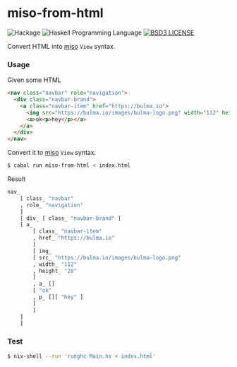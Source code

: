 miso-from-html
===================
![Hackage](https://img.shields.io/hackage/v/miso-from-html.svg)
![Haskell Programming Language](https://img.shields.io/badge/language-Haskell-blue.svg)
[![BSD3 LICENSE](https://img.shields.io/github/license/mashape/apistatus.svg)](https://github.com/dmjio/miso-from-html/blob/master/miso-from-html/LICENSE)

Convert HTML into [miso](https://github.com/dmjio/miso) `View` syntax.

### Usage

Given some HTML

```html
<nav class="navbar" role="navigation">
  <div class="navbar-brand">
    <a class="navbar-item" href="https://bulma.io">
      <img src="https://bulma.io/images/bulma-logo.png" width="112" height="28">
      <a>ok<p>hey</p></a>
    </a>
  </div>
</nav>
```

Convert it to [miso](https://github.com/dmjio/miso) `View` syntax.

```bash
$ cabal run miso-from-html < index.html
```

Result

```haskell
nav_
    [ class_ "navbar"
    , role_ "navigation"
    ]
    [ div_ [ class_ "navbar-brand" ]
	[ a_
	    [ class_ "navbar-item"
	    , href_ "https://bulma.io"
	    ]
	    [ img_
		[ src_ "https://bulma.io/images/bulma-logo.png"
		, width_ "112"
		, height_ "28"
		]
	    , a_ []
		[ "ok"
		, p_ [][ "hey" ]
		]
	    ]
	]
    ]
```

### Test

```bash
$ nix-shell --run 'runghc Main.hs < index.html'
```
